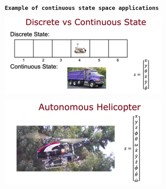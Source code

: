 ## `Example of continuous state space applications`

![Alt text](<ref img/1.png>)

![Alt text](<ref img/2.png>)